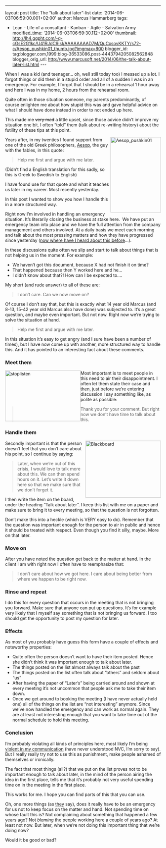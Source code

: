---
layout: post
title: The “talk about later”-list
date: '2014-06-03T06:59:00.001+02:00'
author: Marcus Hammarberg
tags:
  - Lean -
Life of a consultant - Kanban - Agile - Salvation Army
modified_time: '2014-06-03T06:59:30.112+02:00'
thumbnail: http://lh4.ggpht.com/-q-cGsE2G1kc/U41RJdC9isI/AAAAAAAAD7M/QuCxsovKKTY/s72-c/Aesop_pushkin01_thumb.jpg?imgmax=800
blogger_id: tag:blogger.com,1999:blog-36533086.post-4443794205082562848
blogger_orig_url: http://www.marcusoft.net/2014/06/the-talk-about-later-list.html ---

When I was a kid (and teenager… oh, well still today too) I messed up a
lot. I forgot things or did them in a stupid order and all of a sudden I
was in an emergency. For example, I forgot that I should be in a
rehearsal 1 hour away and here I was in my home, 2 hours from the
rehearsal room.

Quite often in those situation someone, my parents predominantly, of
course enlighten me about how stupid this was and gave helpful advice on
what I should have done instead in order to not ended up here.

This made me ~~very mad~~ a little upset, since those advice didn’t
improve my situation one bit. I often “told” them (talk about re-writing
history) about the futility of these tips at this point.

[<img
src="http://lh4.ggpht.com/-q-cGsE2G1kc/U41RJdC9isI/AAAAAAAAD7M/QuCxsovKKTY/Aesop_pushkin01_thumb.jpg?imgmax=800"
title="Aesop_pushkin01"
style="border-top: 0px; border-right: 0px; background-image: none; border-bottom: 0px; float: right; padding-top: 0px; padding-left: 0px; border-left: 0px; display: inline; padding-right: 0px"
data-border="0" data-align="right" width="163" height="244"
alt="Aesop_pushkin01" />](http://lh4.ggpht.com/-APBYRoTFoao/U41RGW-tp5I/AAAAAAAAD7E/JH2AnIS-wmM/s1600-h/Aesop_pushkin01%25255B2%25255D.jpg)Years
after, in my twenties I found support from one of the old Greek
philosophers,
<a href="http://en.wikipedia.org/wiki/Aesop" target="_blank">Aesop</a>,
the guy with the fables, in this quote:

> Help me first and argue with me later.

(Didn’t find a English translation for this sadly, so this is Greek to
Swedish to English)

I have found use for that quote and what it teaches us later in my
career. Most recently yesterday.

In this post I wanted to show you how I handle this in a more structured
way.



Right now I’m involved in handling an emergency situation. It’s
literarily closing the business at stake here.  We have put an emergency
team into place and we have the full attention from the company
management and others involved. At a daily basis we meet each morning
and talk about the most pressing matters and how they have progressed
since yesterday
(<a href="http://martinfowler.com/articles/itsNotJustStandingUp.html"
target="_blank">now where have I heard about this before</a>…).

In these discussions quite often we slip and start to talk about things
that is not helping us in the moment. For example:

-   We haven’t got this document, because X had not finish it on time?
-   That happened because then Y worked here and he…
-   I didn’t know about that?! How can I be expected to….

My short (and rude answer) to all of these are:

> I don’t care. Can we now move on?

Of course I don’t say that, but this is exactly what 14 year old Marcus
(and 8-13, 15-42 year old Marcus also have done) was subjected to. It’s
a great question, and maybe even important. But not now. Right now we’re
trying to solve the situation at hand.

> Help me first and argue with me later.

In this situation it’s easy to get angry (and I sure have been a number
of times), but I have now come up with another, more structured way to
handle this. And it has pointed to an interesting fact about these
comments.

### Meet them

[<img
src="http://lh6.ggpht.com/-n70GrZ5E_zY/U41RMLOwBrI/AAAAAAAAD7c/VlwcfWyJnrw/stoplisten_thumb.jpg?imgmax=800"
title="stoplisten"
style="border-top: 0px; border-right: 0px; background-image: none; border-bottom: 0px; float: left; padding-top: 0px; padding-left: 0px; border-left: 0px; display: inline; padding-right: 0px"
data-border="0" data-align="left" width="244" height="164"
alt="stoplisten" />](http://lh6.ggpht.com/-EcaIJVjbvLM/U41RKkLmAnI/AAAAAAAAD7U/7Rs7hfiui2g/s1600-h/stoplisten%25255B3%25255D.jpg)Most
important is to meet people in this need to air their disappointment. I
often let them state their case and then, just before we’re entering
discussion I say something like, as polite as possible:

> Thank you for your comment. But right now we don’t have time to talk
> about this.

### Handle them

[<img
src="http://lh5.ggpht.com/-DBoP6W7IMeA/U41RPKOXY5I/AAAAAAAAD7s/JzXEfHkyYGM/Blackboard_thumb.jpg?imgmax=800"
title="Blackboard"
style="border-top: 0px; border-right: 0px; background-image: none; border-bottom: 0px; float: right; padding-top: 0px; padding-left: 0px; border-left: 0px; display: inline; padding-right: 0px"
data-border="0" data-align="right" width="244" height="184"
alt="Blackboard" />](http://lh5.ggpht.com/-kFu8ntrHB7w/U41RNg-VUEI/AAAAAAAAD7k/0wLqs8kkldY/s1600-h/Blackboard%25255B3%25255D.jpg)Secondly
important is that the person doesn’t feel that you don’t care about his
point, so I continue by saying:

> Later, when we’re out of this crisis, I would love to talk more about
> this. We can then spend hours on it. Let’s write it down here so that
> we make sure that we don’t forget it.

I then write the item on the board, under the heading “Talk about
later”. I keep this list with me on a paper and make sure to bring it to
every meeting, so that the question is not forgotten.

Don’t make this into a heckle (which is VERY easy to do). Remember that
the question was important enough for the person to air in public and
hence it should be treated with respect. Even though you find it silly,
maybe. More on that later.

### Move on

After you have noted the question get back to the matter at hand. In the
client I am with right now I often have to reemphasize that:

> I don’t care about how we got here. I care about being better from
> where we happen to be right now.

### Rinse and repeat

I do this for every question that occurs in the meeting that is not
bringing you forward. Make sure that anyone can put up questions. It’s
for example very likely that I myself say something that is not bringing
us forward. I too should get the opportunity to post my question for
later.

### Effects

As most of you probably have guess this form have a couple of effects
and noteworthy properties:

-   Quite often the person doesn’t want to have their item posted. Hence
    she didn’t think it was important enough to talk about later.
-   The things posted on the list almost always talk about the past
-   The things posted on the list often talk about “others” and seldom
    about “us”
-   After having the paper of “Later’s” being carried around and shown
    at every meeting it’s not uncommon that people ask me to take their
    item down.
-   Once we get around to booking the meeting (I have never actually
    held one) all of the things on the list are “not interesting”
    anymore. Since we’ve now handled the emergency and can work as
    normal again. They are at least not interesting enough that you want
    to take time out of the normal schedule to hold this meeting. 

### Conclusion

I’m probably violating all kinds of principles here, most likely I’m
being
<a href="http://en.wikipedia.org/wiki/Nonviolent_Communicationviolent"
target="_blank">violent in my communication</a> (have never understood
NVC, I’m sorry to say). But I really really try not to use this as
punishment, make people ashamed of themselves or ironically.

The fact that most things (all?) that we put on the list proves not to
be important enough to talk about later, in the mind of the person
airing the idea in the first place, tells me that it’s probably not very
useful spending time on in the meeting in the first place.

This works for me. I hope you can find parts of this that you can use.

Oh, one more things (as
<a href="http://www.apple.com" target="_blank">they</a> say), does it
really have to be an emergency for us not to keep focus on the matter
and hand. Not spending time on whose fault this is? Not complaining
about something that happened a few years ago? Not *blaming* the people
working here a couple of years ago?
At least not now. But later, when we’re not doing this important thing
that we’re doing now?

Would it be good or bad?
